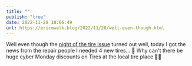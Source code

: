 ```yaml
---
title: ""
publish: "true"
date: 2022-11-28 18:06:49
url: https://ericmwalk.blog/2022/11/28/well-even-though.html
---
```


Well even though the [night of the tire issue](https://ericmwalk.blog/2022/11/26/well-fix-a.html) turned out well, today I got the news from the repair people I needed 4 new tires... 💸 Why can't there be huge cyber Monday discounts on Tires at the local tire place 🤦‍♂️